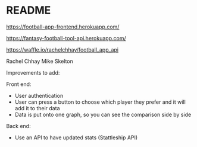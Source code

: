 # README

https://football-app-frontend.herokuapp.com/

https://fantasy-football-tool-api.herokuapp.com/

https://waffle.io/rachelchhay/football_app_api

Rachel Chhay
Mike Skelton

Improvements to add:

Front end:
- User authentication
- User can press a button to choose which player they prefer and it will add it to their data
- Data is put onto one graph, so you can see the comparison side by side


Back end:
- Use an API to have updated stats (Stattleship API)

